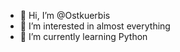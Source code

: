 - 👋 Hi, I’m @Ostkuerbis
- 👀 I’m interested in almost everything
- 🌱 I’m currently learning Python

<!---
Ostkuerbis/Ostkuerbis is a ✨ special ✨ repository because its `README.md` (this file) appears on your GitHub profile.
You can click the Preview link to take a look at your changes.
--->
